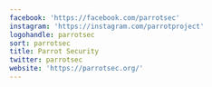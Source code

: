 ```yaml
---
facebook: 'https://facebook.com/parrotsec'
instagram: 'https://instagram.com/parrotproject'
logohandle: parrotsec
sort: parrotsec
title: Parrot Security
twitter: parrotsec
website: 'https://parrotsec.org/'
---
```

